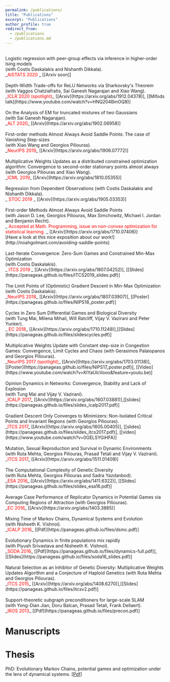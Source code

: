 ```yaml
---
permalink: /publications/
title: "Publications"
excerpt: "Publications"
author_profile: true
redirect_from: 
  - /publications
  - /publications.md
---
```

<br/>
Logistic regression with peer-group effects via inference in higher-order Ising models <br/> (with Costis Daskalakis and Nishanth Dikkala). <br/>
_<font color="red">AISTATS 2020 </font>_ [[Arxiv soon]] <br/>
<br/>
Depth-Width Trade-offs for ReLU Networks via Sharkovsky's Theorem <br/> (with Vaggos Chatziafratis, Sai Ganesh Nagarajan and Xiao Wang). <br/>
_<font color="red">ICLR 2020 (spotlight)</font>_ [[Arxiv](https://arxiv.org/abs/1912.04378)], [[Mifods talk](https://www.youtube.com/watch?v=HNQ204BmOQ8)] <br/>
<br/>
On the Analysis of EM for truncated mixtures of two Gaussians <br/>(with Sai Ganesh Nagarajan). <br/>
_<font color="red">ALT 2020</font>_ [[Arxiv](https://arxiv.org/abs/1902.06958)] <br/>
<br/>
First-order methods Almost Always Avoid Saddle Points: The case of Vanishing Step-sizes <br/>(with Xiao Wang and Georgios Piliouras). <br/> 
_<font color="red">NeurIPS 2019</font>_ [[Arxiv](https://arxiv.org/abs/1906.07772)] <br/>
<br/>
Multiplicative Weights Updates as a distributed constrained optimization algorithm: Convergence to second-order stationary points almost always <br/>(with Georgios Piliouras and Xiao Wang). <br/>
_<font color="red">ICML 2019</font>_ [[Arxiv](https://arxiv.org/abs/1810.05355)] <br/>
<br/>
Regression from Dependent Observations (with Costis Daskalakis and Nishanth Dikkala). <br/>
_<font color="red"> STOC 2019 </font>_ [[Arxiv](https://arxiv.org/abs/1905.03353)] <br/>
<br/>
First-order Methods Almost Always Avoid Saddle Points <br/>(with Jason D. Lee, Georgios Piliouras, Max Simchowitz, Michael I. Jordan and Benjamin Recht). <br/>
_<font color="red"> Accepted at Math. Programming, issue on non-convex optimization for statistical learning. </font>_ [[Arxiv](https://arxiv.org/abs/1710.07406)] <br/>
[Have a look at this nice exposition about our work!](http://noahgolmant.com/avoiding-saddle-points) <br/>
<br/>
Last-Iterate Convergence: Zero-Sum Games and Constrained Min-Max Optimization <br/>(with Costis Daskalakis). <br/>
_<font color="red"> ITCS 2019 </font>_ [[Arxiv](https://arxiv.org/abs/1807.04252)], [[Slides](https://panageas.github.io/files/ITCS2019_slides.pdf)] <br/>
<br/>
The Limit Points of (Optimistic) Gradient Descent in Min-Max Optimization <br/>(with Costis Daskalakis). <br/>
_<font color="red">NeurIPS 2018</font>_ [[Arxiv](https://arxiv.org/abs/1807.03907)], [[Poster](https://panageas.github.io/files/NIPS18_poster.pdf)] <br/>
<br/>
Cycles in Zero Sum Differential Games and Biological Diversity <br/>(with Tung Mai, Milena Mihail, Will Ratcliff, Vijay V. Vazirani and Peter Yunker).<br/>
_<font color="red"> EC 2018</font>_ [[Arxiv](https://arxiv.org/abs/1710.11249)],[[Slides](https://panageas.github.io/files/slidescycles.pdf)] <br/>
<br/>
Multiplicative Weights Update with Constant step-size in Congestion Games: Convergence, Limit Cycles and Chaos (with Gerasimos Palaiopanos and Georgios Piliouras). <br/>
 _<font color="red">NeurIPS 2017 (spotlight)</font>_ [[Arxiv](https://arxiv.org/abs/1703.01138)], [[Poster](https://panageas.github.io/files/NIPS17_poster.pdf)], [[Video](https://www.youtube.com/watch?v=KlYaUlcVooo&feature=youtu.be)] <br/>
<br/>
Opinion Dynamics in Networks: Convergence, Stability and Lack of Explosion <br/>(with Tung Mai and Vijay V. Vazirani). <br/>
_<font color="red">ICALP 2017</font>_ [[Arxiv](https://arxiv.org/abs/1607.03881)],[[slides](https://panageas.github.io/files/slides_icalp2017.pdf)] <br/>
<br/>
Gradient Descent Only Converges to Minimizers: Non-Isolated Critical Points and Invariant Regions (with Georgios Piliouras). <br/>
 _<font color="red">ITCS 2017</font>_ [[Arxiv](https://arxiv.org/abs/1605.00405)], [[slides](https://panageas.github.io/files/slides_itcs2017.pdf)], [[video](https://www.youtube.com/watch?v=0GELSYGiHFA)] <br/>
<br/>
Mutation, Sexual Reproduction and Survival in Dynamic Environments <br/>(with Ruta Mehta, Georgios Piliouras, Prasad Tetali and Vijay V. Vazirani). <br/>
_<font color="red">ITCS 2017</font>_ [[Arxiv](https://arxiv.org/abs/1511.01409)] <br/>
<br/>
The Computational Complexity of Genetic Diversity <br/>(with Ruta Mehta, Georgios Piliouras and Sadra Yazdanbod). <br/>
_<font color="red">ESA 2016</font>_ [[Arxiv](https://arxiv.org/abs/1411.6322)], [[Slides](https://panageas.github.io/files/slides_esa16.pdf)]  <br/>
<br/>
Average Case Performance of Replicator Dynamics in Potential Games via Computing Regions of Attraction (with Georgios Piliouras). <br/>
_<font color="red">EC 2016</font>_ [[Arxiv](https://arxiv.org/abs/1403.3885)] <br/>
<br/>
Mixing Time of Markov Chains, Dynamical Systems and Evolution <br/>(with Nisheeth K. Vishnoi). <br/>
_<font color="red">ICALP 2016</font>_ [[Pdf](https://panageas.github.io/files/dsmc.pdf)] <br/>
<br/>
Evolutionary Dynamics in finite populations mix rapidly <br/>(with Piyush Srivastava and Nisheeth K. Vishnoi). <br/> 
_<font color="red">SODA 2016</font>_ [[Pdf](https://panageas.github.io/files/dynamics-full.pdf)],[[Slides](https://panageas.github.io/files/soda16_slides.pdf)] <br/>
<br/>
Natural Selection as an Inhibitor of Genetic Diversity: Multiplicative Weights Updates Algorithm and a Conjecture of Haploid Genetics (with Ruta Mehta and Georgios Piliouras). <br/>
_<font color="red">ITCS 2015</font>_ [[Arxiv](https://arxiv.org/abs/1408.6270)],[[Slides](https://panageas.github.io/files/itcsv2.pdf)] <br/>
<br/>
Support-theoretic subgraph preconditioners for large-scale SLAM <br/>(with Yong-Dian Jian, Doru Balcan, Prasad Tetali, Frank Dellaert). <br/>
_<font color="red">IROS 2013</font>_ [[Pdf](https://panageas.github.io/files/precon.pdf)] <br/>

Manuscripts 
===========


Thesis
======

PhD: Evolutionary Markov Chains, potential games and optimization under the lens of dynamical systems. [[Pdf](https://panageas.github.io/files/panageas-thesis.pdf)] <br/>
